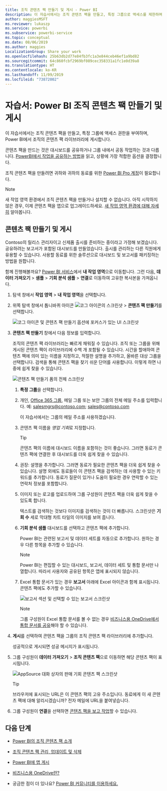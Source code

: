 ```yaml
---
title: 조직 콘텐츠 팩 만들기 및 게시 - Power BI
description: 이 자습서에서는 조직 콘텐츠 팩을 만들고, 특정 그룹으로 액세스를 제한하며, Power BI에서 조직의 콘텐츠 팩 라이브러리에 게시합니다.
author: maggiesMSFT
ms.reviewer: lukaszp
ms.service: powerbi
ms.subservice: powerbi-service
ms.topic: conceptual
ms.date: 08/06/2019
ms.author: maggies
LocalizationGroup: Share your work
ms.openlocfilehash: 25b63db2d77e84fb3fc1a3e844ceb46ef1a9bd82
ms.sourcegitcommit: 64c860fcbf2969bf089cec358331a1fc1e0d39a8
ms.translationtype: HT
ms.contentlocale: ko-KR
ms.lasthandoff: 11/09/2019
ms.locfileid: "73872002"
---
```

# <a name="tutorial-create-and-publish-a-power-bi-organizational-content-pack"></a>자습서:  Power BI 조직 콘텐츠 팩 만들기 및 게시

이 자습서에서는 조직 콘텐츠 팩을 만들고, 특정 그룹에 액세스 권한을 부여하며, Power BI에서 조직의 콘텐츠 팩 라이브러리에 게시합니다.

콘텐츠 팩을 만드는 것은 대시보드를 공유하거나 그룹 내에서 공동 작업하는 것과 다릅니다. [PowerBI에서 작업을 공유하는 방법](service-how-to-collaborate-distribute-dashboards-reports.md)을 읽고, 상황에 가장 적합한 옵션을 결정합니다.

조직 콘텐츠 팩을 만들려면 귀하와 귀하의 동료를 위한 [Power BI Pro 계정](https://powerbi.microsoft.com/pricing)이 필요합니다.

> [!NOTE]
> 새 작업 영역 환경에서 조직 콘텐츠 팩을 만들거나 설치할 수 없습니다. 아직 시작하지 않은 경우, 이제 콘텐츠 팩을 앱으로 업그레이드하세요. [새 작업 영역 환경에 대해 자세히](service-create-the-new-workspaces.md) 알아봅니다.

## <a name="create-and-publish-a-content-pack"></a>콘텐츠 팩 만들기 및 게시

Contoso의 릴리스 관리자이고 신제품 출시를 준비하는 중이라고 가정해 보겠습니다.  공유하려는 보고서가 포함된 대시보드를 만들었습니다. 출시를 관리하는 다른 직원에게 유용할 수 있습니다. 사용할 동료를 위한 솔루션으로 대시보드 및 보고서를 패키징하는 방법을 원합니다.

함께 진행해볼까요? [Power BI 서비스](https://powerbi.com)에서 **내 작업 영역**으로 이동합니다. 그런 다음, **데이터 가져오기** > **샘플** > **기회 분석 샘플** > **연결**로 이동하여 고유한 복사본을 가져옵니다.

1. 탐색 창에서 **작업 영역** > **내 작업 영역**을 선택합니다.

1. 위쪽 탐색 창에서 톱니바퀴 아이콘 ![코그 아이콘의 스크린샷](media/service-organizational-content-pack-create-and-publish/cog.png) >  **콘텐츠 팩 만들기**를 선택합니다.

   ![코그 아이콘 및 콘텐츠 팩 만들기 옵션에 포커스가 있는 UI 스크린샷](media/service-organizational-content-pack-create-and-publish/pbi_create_contpk.png)

1. **콘텐츠 팩 만들기** 창에서 다음 정보를 입력합니다.  

   조직의 콘텐츠 팩 라이브러리는 빠르게 채워질 수 있습니다. 조직 또는 그룹을 위해 게시된 콘텐츠 팩이 라이브러리에 수백 개 포함될 수 있습니다. 시간을 할애하여 콘텐츠 팩에 의미 있는 이름을 지정하고, 적절한 설명을 추가하고, 올바른 대상 그룹을 선택합니다.  검색을 통해 콘텐츠 팩을 찾기 쉬운 단어를 사용합니다. 이렇게 하면 나중에 쉽게 찾을 수 있습니다.

      ![콘텐츠 팩 만들기 폼의 전체 스크린샷](media/service-organizational-content-pack-create-and-publish/cpwindow.png)

    1. **특정 그룹**을 선택합니다.

    1. 개인, [Office 365 그룹](https://support.office.com/article/Create-a-group-in-Office-365-7124dc4c-1de9-40d4-b096-e8add19209e9), 메일 그룹 또는 보안 그룹의 전체 메일 주소를 입력합니다. 예: salesmgrs@contoso.com; sales@contoso.com

        이 자습서에서는 그룹의 메일 주소를 사용하겠습니다.

    1. 콘텐츠 팩 이름을 *영업 기회*로 지정합니다.

        > [!TIP]
        > 콘텐츠 팩의 이름에 대시보드 이름을 포함하는 것이 좋습니다. 그러면 동료가 콘텐츠 팩에 연결한 후 대시보드를 더욱 쉽게 찾을 수 있습니다.

    1. 권장: 설명을 추가합니다. 그러면 동료가 필요한 콘텐츠 팩을 더욱 쉽게 찾을 수 있습니다. 설명 외에도 동료들이 이 콘텐츠 팩을 검색하는 데 사용할 수 있는 키워드를 추가합니다. 동료가 질문이 있거나 도움이 필요한 경우 연락할 수 있는 연락처 정보를 포함합니다.

    1. 이미지 또는 로고를 업로드하여 그룹 구성원이 콘텐츠 팩을 더욱 쉽게 찾을 수 있도록 합니다.

        텍스트를 검색하는 것보다 이미지를 검색하는 것이 더 빠릅니다. 스크린샷은 **기회 수** 세로 막대형 차트 타일의 이미지를 보여 줍니다.

    1. **기회 분석 샘플** 대시보드를 선택하고 콘텐츠 팩에 추가합니다.

        Power BI는 관련된 보고서 및 데이터 세트를 자동으로 추가합니다. 원하는 경우 다른 항목을 추가할 수 있습니다.

       > [!NOTE]
       > Power BI는 편집할 수 있는 대시보드, 보고서, 데이터 세트 및 통합 문서만 나열합니다. 따라서 사용자와 공유된 항목은 앱에 표시되지 않습니다.

   1. Excel 통합 문서가 있는 경우 **보고서** 아래에 Excel 아이콘과 함께 표시됩니다. 콘텐츠 팩에도 추가할 수 있습니다.

      ![보고서 섹션 및 선택할 수 있는 보고서 스크린샷](media/service-organizational-content-pack-create-and-publish/pbi_orgcontpkexcel.png)

      > [!NOTE]
      > 그룹 구성원이 Excel 통합 문서를 볼 수 없는 경우 [비즈니스용 OneDrive에서 통합 문서를 공유](https://support.office.com/article/Share-documents-or-folders-in-Office-365-1fe37332-0f9a-4719-970e-d2578da4941c)해야 할 수 있습니다.

1. **게시**를 선택하여 콘텐츠 팩을 그룹의 조직 콘텐츠 팩 라이브러리에 추가합니다.  

   성공적으로 게시되면 성공 메시지가 표시됩니다.

1. 그룹 구성원이 **데이터 가져오기** > **조직 콘텐츠 팩**으로 이동하면 해당 콘텐츠 팩이 표시됩니다.

   ![AppSource 대화 상자의 판매 기회 콘텐츠 팩 스크린샷](media/service-organizational-content-pack-create-and-publish/powerbi-find-content-pack-organization.png)

   > [!TIP]
   > 브라우저에 표시되는 URL은 이 콘텐츠 팩의 고유 주소입니다.  동료에게 이 새 콘텐츠 팩에 대해 알리시겠습니까?  전자 메일에 URL을 붙여넣습니다.

1. 그룹 구성원이 **연결**을 선택하면 [콘텐츠 팩을 보고 작업](service-organizational-content-pack-copy-refresh-access.md)할 수 있습니다.

## <a name="next-steps"></a>다음 단계

* [Power BI의 조직 콘텐츠 팩 소개](service-organizational-content-pack-introduction.md)

* [조직 콘텐츠 팩 관리, 업데이트 및 삭제](service-organizational-content-pack-manage-update-delete.md)

* [Power BI에 앱 게시](service-create-distribute-apps.md)

* [비즈니스용 OneDrive란?](https://support.office.com/article/What-is-OneDrive-for-Business-187f90af-056f-47c0-9656-cc0ddca7fdc2)

* 궁금한 점이 더 있나요? [Power BI 커뮤니티를 이용하세요.](https://community.powerbi.com/)
